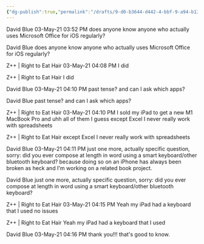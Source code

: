 ```yaml
---
{"dg-publish":true,"permalink":"/drafts/9-d0-b3644-d442-4-bbf-9-a94-b13-b6-b6-ca-26-b/","dgHomeLink":true,"dgPassFrontmatter":false}
---
```



David Blue 03-May-21 03:52 PM
does anyone know anyone who actually uses Microsoft Office for iOS
regularly?

David Blue does anyone know anyone who actually uses Microsoft Office
for iOS regularly?

Z++ | Right to Eat Hair 03-May-21 04:08 PM
I did

Z++ | Right to Eat Hair I did

David Blue 03-May-21 04:10 PM
past tense? and can I ask which apps?

David Blue past tense? and can I ask which apps?

Z++ | Right to Eat Hair 03-May-21 04:10 PM
I sold my iPad to get a new M1 MacBook Pro
and uhh all of them I guess
except Excel I never really work with spreadsheets

Z++ | Right to Eat Hair except Excel I never really work with
spreadsheets

David Blue 03-May-21 04:11 PM
just one more, actually specific question, sorry: did you ever compose
at length in word using a smart keyboard/other bluetooth keyboard?
because doing so on an iPhone has always been broken as heck and I'm
working on a related book project.

David Blue just one more, actually specific question, sorry: did you
ever compose at length in word using a smart keyboard/other bluetooth
keyboard?

Z++ | Right to Eat Hair 03-May-21 04:15 PM
Yeah my iPad had a keyboard that I used
no issues

Z++ | Right to Eat Hair Yeah my iPad had a keyboard that I used

David Blue 03-May-21 04:16 PM
thank you!!! that's good to know.